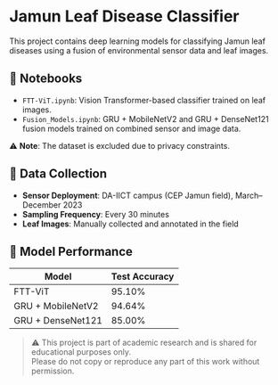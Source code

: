 # Jamun Leaf Disease Classifier

This project contains deep learning models for classifying Jamun leaf diseases using a fusion of environmental sensor data and leaf images.

## 📁 Notebooks

- `FTT-ViT.ipynb`: Vision Transformer-based classifier trained on leaf images.
- `Fusion_Models.ipynb`: GRU + MobileNetV2 and GRU + DenseNet121 fusion models trained on combined sensor and image data.

⚠️ **Note**: The dataset is excluded due to privacy constraints.

## 📡 Data Collection

- **Sensor Deployment**: DA-IICT campus (CEP Jamun field), March–December 2023
- **Sampling Frequency**: Every 30 minutes
- **Leaf Images**: Manually collected and annotated in the field

## 🧠 Model Performance

| Model             | Test Accuracy |
| ----------------- | ------------- |
| FTT-ViT           | 95.10%        |
| GRU + MobileNetV2 | 94.64%        |
| GRU + DenseNet121 | 85.00%        |

> ⚠️ This project is part of academic research and is shared for educational purposes only.  
> Please do not copy or reproduce any part of this work without permission.
